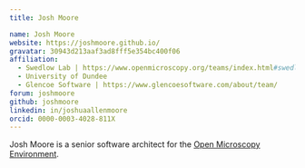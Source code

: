 ```yaml
---
title: Josh Moore

name: Josh Moore
website: https://joshmoore.github.io/
gravatar: 30943d213aaf3ad8fff5e354bc400f06
affiliation:
  - Swedlow Lab | https://www.openmicroscopy.org/teams/index.html#swedlow-lab
  - University of Dundee
  - Glencoe Software | https://www.glencoesoftware.com/about/team/
forum: joshmoore
github: joshmoore
linkedin: in/joshuaallenmoore
orcid: 0000-0003-4028-811X
---
```


Josh Moore is a senior software architect for the [Open Microscopy Environment](/software/omero).
